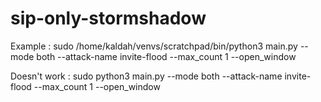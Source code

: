# sip-only-stormshadow
 
Example : 
 sudo /home/kaldah/venvs/scratchpad/bin/python3 main.py --mode both --attack-name invite-flood --max_count 1 --open_window

Doesn't work :
sudo python3 main.py --mode both --attack-name invite-flood --max_count 1 --open_window     